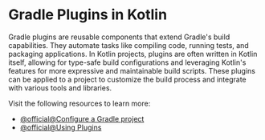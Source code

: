 # Gradle Plugins in Kotlin

Gradle plugins are reusable components that extend Gradle's build capabilities. They automate tasks like compiling code, running tests, and packaging applications. In Kotlin projects, plugins are often written in Kotlin itself, allowing for type-safe build configurations and leveraging Kotlin's features for more expressive and maintainable build scripts. These plugins can be applied to a project to customize the build process and integrate with various tools and libraries.

Visit the following resources to learn more:

- [@official@Configure a Gradle project](https://kotlinlang.org/docs/gradle-configure-project.html)
- [@official@Using Plugins](https://docs.gradle.org/current/userguide/plugins.html)